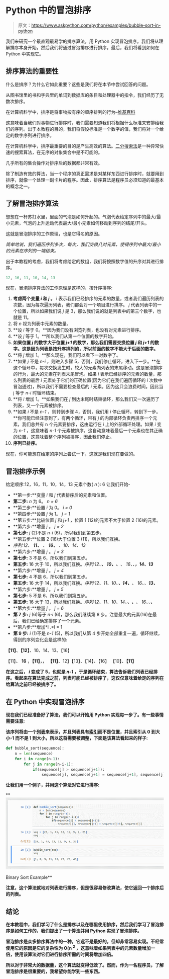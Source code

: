 # Python 中的冒泡排序

> 原文：<https://www.askpython.com/python/examples/bubble-sort-in-python>

我们来研究一个最直观最易学的排序算法，用 Python 实现冒泡排序。我们将从理解排序本身开始，然后我们将通过冒泡排序进行排序，最后，我们将看到如何在 Python 中实现它。

## 排序算法的重要性

什么是排序？为什么它如此重要？这些是我们将在本节中尝试回答的问题。

从图书馆里的书和字典里的单词到数据库的条目和处理器中的指令，我们经历了无数次排序。

在计算机科学中，排序是将事物按有序的顺序排列的行为–[维基百科](https://en.wikipedia.org/wiki/Sorting_algorithm)

这意味着当我们对事物进行排序时，我们需要知道我们将根据什么标准来安排给我们的序列。出于本教程的目的，我们将假设标准是一个数字的值，我们将对一个给定的数字序列进行排序。

在计算机科学中，排序最重要的目的是产生高效的算法。[二分搜索法](https://www.askpython.com/python/examples/binary-search-tree)是一种异常快速的搜索算法，在无序的对象集合中是不可能的。

几乎所有的集合操作对排序后的数据都非常有效。

除了制造有效的算法，当一个程序的真正需求是对某样东西进行排序时，就要用到排序，就像一个处理一副卡片的程序。因此，排序算法是程序员必须知道的最基本的概念之一。

## 了解冒泡排序算法

想想在一杯苏打水里，里面的气泡是如何升起的。气泡代表给定序列中的最大/最小元素，气泡的上升运动代表最大/最小元素如何移动到序列的结尾/开头。

这就是冒泡排序的工作原理，也是它得名的原因。

*简单地说，我们遍历序列多次，每次，我们交换几对元素，使得序列中最大/最小的元素在序列的一端结束。*

出于本教程的考虑，我们将考虑给定的数组，我们将按照数字值的升序对其进行排序。

```py
12, 16, 11, 10, 14, 13

```

现在，冒泡排序算法的工作原理是这样的，按升序排序:

1.  **考虑两个变量 *i* 和 *j* 。** i 表示我们已经排序的元素的数量，或者我们遍历列表的次数，因为每次遍历列表，我们都会对一个项目进行排序。
    *j* 代表列表中的一个位置，所以如果我们说 *j* 是 3，那么我们说的就是列表中的第三个数字，也就是 11。
2.  将 *n* 视为列表中元素的数量。
3.  **设 *i* 等于 0。**因为我们没有浏览列表，也没有对元素进行排序。
4.  **设 *j* 等于 1。**所以我们从第一个位置的数字开始。
5.  **如果位置 *j* 的数字大于位置 *j+1* 的数字，那么我们需要交换位置 *j* 和 *j+1* 的数字。这是因为列表是按升序排列的，所以前面的数字不能大于后面的数字。**
6.  **将 *j* 增加 1。**那么现在，我们可以看下一对数字了。
7.  **如果 *j* 不是 *n-i* ，则进入步骤 5，否则，我们停止循环，进入下一步。**在这个循环中，每次交换发生时，较大的元素向列表的末尾移动。这是冒泡排序的行为，最大的元素在列表末尾冒泡。如果 *i* 表示已经排序的元素的数量，那么列表的最后 *i* 元素处于它们的正确位置(因为它们在我们遍历循环的 *i* 次数中冒泡通过)，所以我们不需要检查最后的 *i* 元素，因为这只会浪费时间，因此当 j 等于 *n-i* 时循环结束。
8.  **将 *i* 增加 1。**如果我们在 *j* 到达末尾时结束循环，那么我们又一次遍历了列表，又一个元素被排序。
9.  **如果 *i* 不是 *n-1* ，则转到步骤 4，否则，我们用 *i* 停止循环，转到下一步。**你可能已经注意到了，有两个循环，带有 *j* 的内部循环负责再排序一个元素，我们总共有 n 个元素要排序，这由运行在 *i* 上的外部循环处理。如果 *i* 变为 *n-1* ，这意味着 *n-1* 个元素被排序，这自动意味着最后一个元素也在其正确的位置，这意味着整个序列被排序，因此我们停止。
10.  **序列已排序。**

现在，你可能想在给定的序列上尝试一下，这就是我们现在要做的。

## 冒泡排序示例

给定顺序:12，16，11，10，14，13
元素个数( *n* ): 6
让我们开始-

*   **第一步:**变量 *i* 和 *j* 代表排序后的元素和位置。
*   **第二步:** *n* 为 6。 *n = 6*
*   **第三步:**设置 *i* 为 0。 *i = 0*
*   **第四步:**设置 *j* 为 1。 *j = 1*
*   **第五步:**比较位置 *j* 和 *j+1* ，位置 1 (12)的元素不大于位置 2 (16)的元素。
*   **第六步:**增量 *j* 。 *j = 2*
*   **第七步:** *j* (2)不是 *n-i* (6)，所以我们到第五步。
*   **第五步:**位置 2 (16)大于位置 3 (11)，所以我们互换。
*   *序列:12、 **11、** 、 **16、** 、10、14、13*
*   **第六步:**增量 *j* 。 *j = 3*
*   **第七步:** 3 不是 6，所以我们到第五步。
*   **第五步:** 16 大于 10，所以我们互换。*序列:12、**、 10、、**、 16、、**，14、13***
*   **第六步:**增量 *j* 。 *j = 4*
*   **第七步:** 4 不是 6，所以我们到第五步。
*   **第五步:** 16 大于 14，所以我们互换。*序列:12、11、10、**、14、**、 16、、**13、***
*   **第六步:**增量 *j* 。 *j = 5*
*   **第七步:** 5 不是 6，所以我们到第五步。
*   **第五步:** 16 大于 13，所以我们互换。*序列:12、11、10、14、**、、**、 16、、**、***
*   **第六步:**增量 *j* 。 *j = 6*
*   **第 7 步:** *j* (6)等于 *n-i* (6)，那么我们继续第 8 步。注意最大的元素(16)在最后，我们已经确定排序了一个元素。
*   **第八步:**增加*I .*I = 1
*   **第 9 步:** *i* (1)不是 *n-1* (5)，所以我们从第 4 步开始全部重复一遍，循环继续，得到的序列变化会是这样的:

**【11】**、**【12】**、10、14、13、【16】

【11】、 **16** ，**【11】**，， **【11】**、12】【13】、【14】、【16】
【10】、**【11】**

**在这之后， *i* 变成了 5，也就是 *n-1* ，于是循环结束，算法告诉我们列表已经排序。看起来在算法完成之前，列表可能已经被排序了，这仅仅意味着给定的序列在给算法之前已经被排序了。**

## **在 Python 中实现冒泡排序**

**现在我们已经准备好了算法，我们可以开始用 Python 实现每一步了。有一些事情需要注意:**

**该序列将由一个[列表](https://www.askpython.com/python/difference-between-python-list-vs-array)来表示，并且列表具有[索引](https://www.askpython.com/python/list/indexing-in-python)而不是位置，并且索引从 0 到大小-1 而不是 1 到大小，所以这将需要被调整，下面是该算法看起来的样子:**

```py
def bubble_sort(sequence):
    n = len(sequence)
    for i in range(n-1):
        for j in range(n-i-1):
            if(sequence[j] > sequence[j+1]):
                sequence[j], sequence[j+1] = sequence[j+1], sequence[j] 
```

**让我们用一个例子，并用这个算法对它进行排序:**

**![Binary Sort Example](img/1279d70a9b34922e9b27f3582d3ac7e1.png)

Binary Sort Example** 

**注意，这个算法就地对列表进行排序，但是很容易修改算法，使它返回一个排序后的列表。**

## **结论**

**在本教程中，我们学习了什么是排序以及在哪里使用排序，然后我们学习了冒泡排序是如何工作的，我们提出了一个算法并用 Python 实现了冒泡排序。**

**冒泡排序是众多排序算法中的一种，它远不是最好的，但却非常容易实现。不经常使用它的原因是它的复杂性为 O(n <sup>2</sup> ，这意味着如果列表中的元素数量增加一倍，使用该算法对它们进行排序所需的时间将增加四倍。**

**所以对于非常大的数据量，这个算法就变得低效了。然而，作为一名程序员，了解冒泡排序是很重要的，我希望你能学到一些东西。**